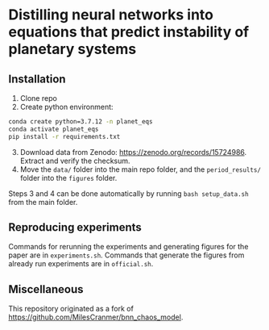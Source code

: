 # Distilling neural networks into equations that predict instability of planetary systems

## Installation
1. Clone repo
2. Create python environment:
```bash
conda create python=3.7.12 -n planet_eqs
conda activate planet_eqs
pip install -r requirements.txt
```
3. Download data from Zenodo: https://zenodo.org/records/15724986. Extract and verify the checksum.
4. Move the `data/` folder into the main repo folder, and the `period_results/` folder into the `figures` folder.

Steps 3 and 4 can be done automatically by running `bash setup_data.sh` from the main folder.

## Reproducing experiments
Commands for rerunning the experiments and generating figures for the paper are in `experiments.sh`.
Commands that generate the figures from already run experiments are in `official.sh`.

## Miscellaneous
This repository originated as a fork of https://github.com/MilesCranmer/bnn_chaos_model.
